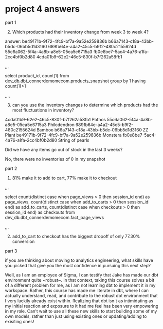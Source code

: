 # project 4 answers

part 1

2. Which products had their inventory change from week 3 to week 4?

answer:
be49171b-9f72-4fc9-bf7a-9a52e259836b
b66a7143-c18a-43bb-b5dc-06bb5d1d3160
689fb64e-a4a2-45c5-b9f2-480c2155624d
55c6a062-5f4a-4a8b-a8e5-05ea5e6715a3
fb0e8be7-5ac4-4a76-a1fa-2cc4bf0b2d80
4cda01b9-62e2-46c5-830f-b7f262a58fb1

,,,

select product_id, count(1)
from dev_db.dbt_connerdemomecom.products_snapshot
group by 1
having count(1)>1

,,,,

3. can you use the inventory changes to determine which products had the most fluctuations in inventory?

4cda01b9-62e2-46c5-830f-b7f262a58fb1	Pothos
55c6a062-5f4a-4a8b-a8e5-05ea5e6715a3	Philodendron
689fb64e-a4a2-45c5-b9f2-480c2155624d	Bamboo
b66a7143-c18a-43bb-b5dc-06bb5d1d3160	ZZ Plant
be49171b-9f72-4fc9-bf7a-9a52e259836b	Monstera
fb0e8be7-5ac4-4a76-a1fa-2cc4bf0b2d80	String of pearls

 Did we have any items go out of stock in the last 3 weeks? 

 No, there were no inventories of 0 in my snapshot

part 2

1. 81% make it to add to cart, 77% make it to checkout

,,,


select 
    count(distinct case when page_views > 0 then session_id end) as page_views,
    count(distinct case when add_to_carts > 0 then session_id end) as add_to_carts,
    count(distinct case when checkouts > 0 then session_id end) as checkouts
from dev_db.dbt_connerdemomecom.fact_page_views

,,,

2. add_to_cart to checkout has the biggest dropoff of only 77.30% conversion



part 3

if you are thinking about moving to analytics engineering, what skills have you picked that give you the most confidence in pursuing this next step?

Well, as I am an employee of Sigma, I can testify that Jake has made our dbt environment quite ~robust~. In that context, taking this course solves a bit of a different problem for me, as I am not learning dbt to implement it in my workspace. Rather, this course has made me literate in dbt, where I can actually understand, read, and contribute to the robust dbt environment that I very luckily already exist within. Realizing that dbt isn't as intimidating as my initial reaction and exposure to it had me feel has been very empowering in my role. Can't wait to use all these new skills to start building some of my own models, rather than just using existing ones or updating/adding to exisiting ones!
